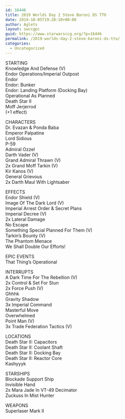 ```yaml
---
id: 16446
title: 2019 Worlds Day 2 Steve Baroni DS TTO
date: 2019-10-05T19:28:10+00:00
author: Aglets
layout: swccgpc
guid: https://www.starwarsccg.org/?p=16446
permalink: /2019-worlds-day-2-steve-baroni-ds-tto/
categories:
  - Uncategorized
---
```

STARTING  
Knowledge And Defense (V)  
Endor Operations/Imperial Outpost  
Endor  
Endor: Bunker  
Endor: Landing Platform (Docking Bay)  
Operational As Planned  
Death Star II  
Moff Jerjerrod  
(+1 effect)

CHARACTERS  
Dr. Evazan & Ponda Baba  
Emperor Palpatine  
Lord Sidious  
P-59  
Admiral Ozzel  
Darth Vader (V)  
Grand Admiral Thrawn (V)  
2x Grand Moff Tarkin (V)  
Kir Kanos (V)  
General Grievous  
2x Darth Maul With Lightsaber

EFFECTS  
Endor Shield (V)  
Image Of The Dark Lord (V)  
Imperial Arrest Order & Secret Plans  
Imperial Decree (V)  
2x Lateral Damage  
No Escape  
Something Special Planned For Them (V)  
Tarkin&#8217;s Bounty (V)  
The Phantom Menace  
We Shall Double Our Efforts!

EPIC EVENTS  
That Thing&#8217;s Operational

INTERRUPTS  
A Dark Time For The Rebellion (V)  
2x Control & Set For Stun  
2x Force Push (V)  
Ghhhk  
Gravity Shadow  
3x Imperial Command  
Masterful Move  
Overwhelmed  
Point Man (V)  
3x Trade Federation Tactics (V)

LOCATIONS  
Death Star II: Capacitors  
Death Star II: Coolant Shaft  
Death Star II: Docking Bay  
Death Star II: Reactor Core  
Kashyyyk

STARSHIPS  
Blockade Support Ship  
Invisible Hand  
2x Mara Jade In VT-49 Decimator  
Zuckuss In Mist Hunter

WEAPONS  
Superlaser Mark II